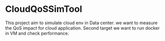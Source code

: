 # CloudQoSSimTool

This project aim to simulate cloud env in Data center. we want to measure the QoS impact for cloud application. Second target we want to run docker in VM and check performance.
